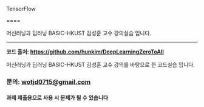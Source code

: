 TensorFlow

====

머신러닝과 딥러닝 BASIC-HKUST 김성훈 교수 강의실습 입니다.

---------------------------
**코드 출처: https://github.com/hunkim/DeepLearningZeroToAll**


머신러닝과 딥러닝 BASIC-HKUST 김성훈 교수 강의를 바탕으로 한 코드실습 입니다. 

### **문의: wotjd0715@gmail.com**

#### **과제 제출용으로 사용 시 문제가 될 수 있습니다**

